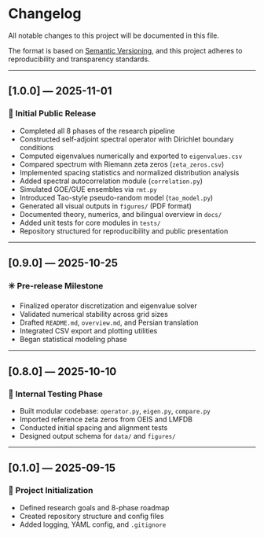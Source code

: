 # Changelog

All notable changes to this project will be documented in this file.

The format is based on [Semantic Versioning](https://semver.org/), and this project adheres to reproducibility and transparency standards.

---

## [1.0.0] — 2025-11-01  
### 🎉 Initial Public Release

- Completed all 8 phases of the research pipeline
- Constructed self-adjoint spectral operator with Dirichlet boundary conditions
- Computed eigenvalues numerically and exported to `eigenvalues.csv`
- Compared spectrum with Riemann zeta zeros (`zeta_zeros.csv`)
- Implemented spacing statistics and normalized distribution analysis
- Added spectral autocorrelation module (`correlation.py`)
- Simulated GOE/GUE ensembles via `rmt.py`
- Introduced Tao-style pseudo-random model (`tao_model.py`)
- Generated all visual outputs in `figures/` (PDF format)
- Documented theory, numerics, and bilingual overview in `docs/`
- Added unit tests for core modules in `tests/`
- Repository structured for reproducibility and public presentation

---

## [0.9.0] — 2025-10-25  
### ✳️ Pre-release Milestone

- Finalized operator discretization and eigenvalue solver
- Validated numerical stability across grid sizes
- Drafted `README.md`, `overview.md`, and Persian translation
- Integrated CSV export and plotting utilities
- Began statistical modeling phase

---

## [0.8.0] — 2025-10-10  
### 🧪 Internal Testing Phase

- Built modular codebase: `operator.py`, `eigen.py`, `compare.py`
- Imported reference zeta zeros from OEIS and LMFDB
- Conducted initial spacing and alignment tests
- Designed output schema for `data/` and `figures/`

---

## [0.1.0] — 2025-09-15  
### 🚧 Project Initialization

- Defined research goals and 8-phase roadmap
- Created repository structure and config files
- Added logging, YAML config, and `.gitignore`
